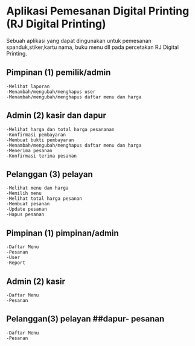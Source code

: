 # Aplikasi Pemesanan Digital Printing (RJ Digital Printing)
Sebuah aplikasi yang dapat dingunakan untuk pemesanan spanduk,stiker,kartu nama, buku menu dll pada percetakan RJ Digital Printing.

## Pimpinan (1) pemilik/admin
    -Melihat laporan
    -Menambah/mengubah/menghapus user
    -Menambah/mengubah/menghapus daftar menu dan harga
## Admin (2) kasir dan dapur
    -Melihat harga dan total harga pesananan
    -Konfirmasi pembayaran
    -Membuat bukti pembayaran
    -Menambah/mengubah/menghapus daftar menu dan harga
    -Menerima pesanan
    -Konfirmasi terima pesanan
## Pelanggan (3) pelayan
    -Melihat menu dan harga
    -Memilih menu
    -Melihat total harga pesanan
    -Membuat pesanan
    -Update pesanan
    -Hapus pesanan


## Pimpinan (1)   pimpinan/admin
    -Daftar Menu
    -Pesanan
    -User
    -Report
## Admin (2) kasir
    -Daftar Menu
    -Pesanan
## Pelanggan(3) pelayan    ##dapur- pesanan
    -Daftar Menu
    -Pesanan

